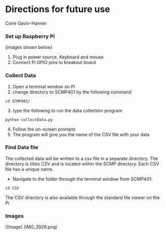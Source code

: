# Directions for future use
Coire Gavin-Hanner

### Set up Raspberry Pi
(images shown below)
1. Plug in power source, Keyboard and mouse
2. Connect Pi GPIO pins to breakout board

### Collect Data
1. Open a terminal window on Pi
2. change directory to SCMP401 by the following command
```
cd SCMP401/
```
3. type the following to run the data collection program
```
python collectData.py
```
4. Follow the on-screen prompts
5. The program will give you the name of the CSV file with your data

### Find Data file
The collected data will be written to a csv file in a separate directory. The directory is titles CSV and is located within the SCMP directory. Each CSV file has a unique name.
* Navigate to the folder through the terminal window
from SCMP401:
```
cd CSV
```
The CSV directory is also available through the standard file viewer on the Pi

### Images
![Image]
(IMG_3926.png)

